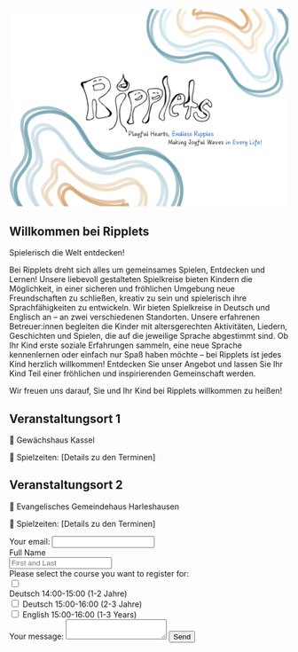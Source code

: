 ![image alt](doc/assets/ripplets_logo.jpg)


## Willkommen bei Ripplets
Spielerisch die Welt entdecken!

Bei Ripplets dreht sich alles um gemeinsames Spielen, Entdecken und Lernen!
Unsere liebevoll gestalteten Spielkreise bieten Kindern die Möglichkeit, in einer sicheren und fröhlichen Umgebung neue Freundschaften zu schließen, kreativ zu sein und spielerisch ihre Sprachfähigkeiten zu entwickeln.
Wir bieten Spielkreise in Deutsch und Englisch an – an zwei verschiedenen Standorten.
Unsere erfahrenen Betreuer:innen begleiten die Kinder mit altersgerechten Aktivitäten, Liedern, Geschichten und Spielen, die auf die jeweilige Sprache abgestimmt sind.
Ob Ihr Kind erste soziale Erfahrungen sammeln, eine neue Sprache kennenlernen oder einfach nur Spaß haben möchte – bei Ripplets ist jedes Kind herzlich willkommen!
Entdecken Sie unser Angebot und lassen Sie Ihr Kind Teil einer fröhlichen und inspirierenden Gemeinschaft werden.

Wir freuen uns darauf, Sie und Ihr Kind bei Ripplets willkommen zu heißen!

## Veranstaltungsort 1
📍 Gewächshaus Kassel

📆 Spielzeiten: [Details zu den Terminen]

## Veranstaltungsort 2
📍 Evangelisches Gemeindehaus Harleshausen

📆 Spielzeiten: [Details zu den Terminen]

<form
  action="https://formspree.io/f/mzzdvwpd"
  method="POST"
>
  <label>
    Your email:
    <input type="email" name="email">
    <br> 
    <label for="full-name">Full Name</label>
  <br>
    <input type="text" name="name" id="full-name" placeholder="First and Last" required="">
  <br> 
    <label>
    Please select the course you want to register for:
    <br> 
    <input type="checkbox" name="urgent" value="yes"> 
    <br>
    Deutsch 14:00-15:00 (1-2 Jahre)
 </label>
    <br> 
    <label>
    <input type="checkbox" name="urgent" value="yes"> 
    Deutsch 15:00-16:00 (2-3 Jahre)
 </label>
    <br>
    <label>
    <input type="checkbox" name="urgent" value="yes"> 
    English 15:00-16:00 (1-3 Years)
 </label>
    <br> 
    <label>
    Your message:
    <textarea name="message"></textarea>
  </label>
  <!-- your other form fields go here -->
  <button type="submit">Send</button>
</form>
